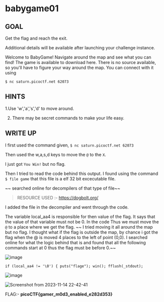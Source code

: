 # babygame01
## GOAL
Get the flag and reach the exit.

Additional details will be available after launching your challenge instance.

Welcome to BabyGame! Navigate around the map and see what you can find! The game is available to download here. There is no source available, so you'll have to figure your way around the map. You can connect with it using 

`$ nc saturn.picoctf.net 62073`

## HINTS
1.Use 'w','a','s','d' to move around.

2. There may be secret commands to make your life easy.



## WRITE UP

I first used the command given, `$ nc saturn.picoctf.net 62073`



Then used the w,a,s,d keys to move the `@` to the `X`.



I just got `You Win!` but no flag.



Then I tried to read the code behind this output. I found using the command `$ file game` that this file is a elf 32 bit excecutable file.



~~ searched online for decompilers of that type of file~~

> RESOURCE USED :- https://dogbolt.org/



I added the file in the decompiler and went through the code.

The variable local_aa4 is responsible for then value of the flag. It says that the value of that variable must not be 0. In the code Thus we must move the `@`  to a place where we get the flag. ~~ I tried moving it all around the map but no flag. I thought what if the flag is outside the map, by chance i got the flag when the @ is moved 4 places to the left of point (0,0). I searched online for what the logic behind that is and found that all the following commands start at 0 thus the flag must be before 0.~~

![image](https://github.com/vishwatejD/picoCTF/assets/141154035/d5efd09c-93c4-423e-8ec7-89239223ddbf)



`if (local_aa4 != '\0') {
    puts("flage");
    win();
    fflush(_stdout);`

![image](https://github.com/vishwatejD/picoCTF/assets/141154035/5f9136c9-9cc5-403e-8fa0-da95440d461a)


![Screenshot from 2023-11-14 22-42-41](https://github.com/vishwatejD/picoCTF/assets/141154035/cb3b5e1d-0d22-49aa-b923-39af389822af)

FLAG:- **picoCTF{gamer_m0d3_enabled_e282d353}**




